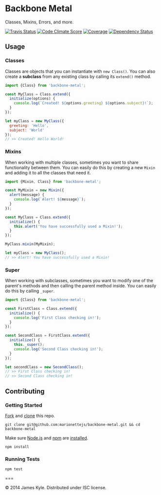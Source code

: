 Backbone Metal
==============

Classes, Mixins, Errors, and more.

[![Travis Status](http://img.shields.io/travis/marionettejs/backbone-metal/master.svg?style=flat&amp;label=travis)](https://travis-ci.org/marionettejs/backbone-metal) [![Code Climate Score](http://img.shields.io/codeclimate/github/marionettejs/backbone-metal.svg?style=flat)](https://codeclimate.com/github/marionettejs/backbone-metal) [![Coverage](http://img.shields.io/codeclimate/coverage/github/marionettejs/backbone-metal.svg?style=flat)](https://codeclimate.com/github/marionettejs/backbone-metal) [![Dependency Status](http://img.shields.io/david/marionettejs/backbone-metal.svg?style=flat)](https://david-dm.org/marionettejs/backbone-metal)

## Usage

### Classes

Classes are objects that you can instantiate with `new Class()`. You can also create a **subclass** from any existing class by calling its `extend()` method.

```js
import {Class} from 'backbone-metal';

const MyClass = Class.extend({
  initialize(options) {
    console.log(`Created! ${options.greeting} ${options.subject}!`);
  }
});

let myClass = new MyClass({
  greeting: 'Hello',
  subject: 'World'
});
// >> Created! Hello World!
```

### Mixins

When working with multiple classes, sometimes you want to share functionality between them. You can easily do this by creating a new `Mixin` and adding it to all the classes that need it.

```js
import {Mixin, Class} from 'backbone-metal';

const MyMixin = new Mixin({
  alert(message) {
    console.log(`Alert! ${message}`);
  }
});

const MyClass = Class.extend({
  initialize() {
    this.alert('You have successfully used a Mixin!');
  }
});

MyClass.mixin(MyMixin);

let myClass = new MyClass();
// >> Alert! You have successfully used a Mixin!
```

### Super

When working with subclasses, sometimes you want to modify one of the parent's methods and then calling the parent method inside. You can easily do this by calling `_super`.

```js
import {Class} from 'backbone-metal';

const FirstClass = Class.extend({
  initialize() {
    console.log('First Class checking in!');
  }
});

const SecondClass = FirstClass.extend({
  initialize() {
    this._super();
    console.log('Second Class checking in!');
  }
});

let secondClass = new SecondClass();
// >> First Class checking in!
// >> Second Class checking in!
```

## Contributing

### Getting Started

[Fork](https://help.github.com/articles/fork-a-repo/) and
[clone](http://git-scm.com/docs/git-clone) this repo.

```
git clone git@github.com:marionettejs/backbone-metal.git && cd backbone-metal
```

Make sure [Node.js](http://nodejs.org/) and [npm](https://www.npmjs.org/) are
[installed](http://nodejs.org/download/).

```
npm install
```

### Running Tests

```
npm test
```

===

© 2014 James Kyle. Distributed under ISC license.
